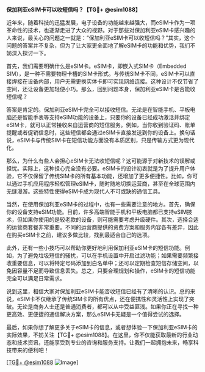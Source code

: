**保加利亚eSIM卡可以收短信吗？【TG💪+ @esim1088】**

近年来，随着科技的迅猛发展，电子设备的功能越来越强大，而eSIM卡作为一项革命性的技术，也逐渐走进了大众的视野。对于那些对保加利亚eSIM卡感兴趣的人来说，最关心的问题之一就是：“保加利亚eSIM卡可以收短信吗？”其实，这个问题的答案并不复杂，但为了让大家更全面地了解eSIM卡的功能和优势，我们不妨深入探讨一下。

首先，我们需要明确什么是eSIM卡。eSIM卡，即嵌入式SIM卡（Embedded SIM），是一种不需要物理卡槽的SIM卡形式。与传统SIM卡不同，eSIM卡可以直接焊接在设备内部，用户无需更换实体卡即可实现网络连接。这种设计不仅节省了空间，还让设备更加轻便小巧。那么，回到问题本身，保加利亚eSIM卡是否能收短信呢？

答案是肯定的。保加利亚eSIM卡完全可以接收短信。无论是在智能手机、平板电脑还是智能手表等支持eSIM功能的设备上，只要你的设备已经成功激活并绑定eSIM卡，就可以正常接收来自运营商的短信服务。例如，当你收到验证码、账单提醒或者促销信息时，这些短信都会通过eSIM卡直接发送到你的设备上。换句话说，eSIM卡与传统SIM卡在短信功能方面没有本质区别，只是传输方式更为现代化。

那么，为什么有些人会担心eSIM卡无法收短信呢？这可能源于对新技术的误解或担忧。实际上，这种担心完全没有必要。eSIM卡的设计初衷就是为了提升用户体验，它不仅保留了传统SIM卡的所有基本功能，还增加了更多便捷性。比如，你可以通过手机应用程序轻松管理eSIM卡，随时随地切换运营商，甚至在全球范围内无缝漫游。这些特性使得eSIM卡成为现代人不可或缺的通信工具。

当然，在使用保加利亚eSIM卡的过程中，也有一些需要注意的地方。首先，确保你的设备支持eSIM功能。目前，许多高端智能手机和平板电脑都已支持eSIM技术，但如果你使用的是较老款的设备，则可能需要考虑升级硬件。其次，选择合适的运营商套餐非常重要。不同的运营商提供的资费方案和服务内容各有差异，因此在购买eSIM卡之前，建议多做比较，找到最适合自己的选项。

此外，还有一些小技巧可以帮助你更好地利用保加利亚eSIM卡的短信功能。例如，为了避免垃圾短信的骚扰，可以在手机设置中开启过滤功能；如果需要频繁接收重要信息，可以将特定号码添加到白名单中；还可以定期检查短信存储空间，以免因容量不足而导致信息丢失。总之，只要合理规划和操作，eSIM卡的短信功能完全可以满足日常需求。

说到这里，相信大家对保加利亚eSIM卡能否收短信已经有了清晰的认识。总的来说，eSIM卡不仅继承了传统SIM卡的所有优点，还在便携性和灵活性上实现了突破。无论是商务人士还是普通消费者，都可以从中受益匪浅。如果你正在寻找一种更高效、更便捷的通信解决方案，那么eSIM卡无疑是一个值得尝试的选择。

最后，如果你想了解更多关于eSIM卡的信息，或者想体验一下保加利亚eSIM卡的实际效果，不妨关注【TG💪+ @esim1088】。在这里，你不仅能获取最新的行业动态和技术资讯，还能享受到专业的咨询和服务支持。让我们一起拥抱未来，畅享科技带来的便利吧！

[[TG💪+ @esim1088](https://t.me/s/esim1088) ![Image](https://i.postimg.cc/4NQfJmqS/Snipaste-2025-05-13-00-14-12.png)]